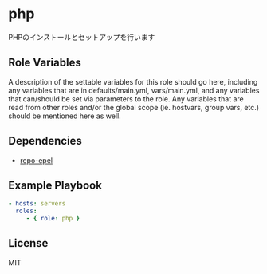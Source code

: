 php
=========

PHPのインストールとセットアップを行います

Role Variables
--------------

A description of the settable variables for this role should go here, including any variables that are in defaults/main.yml, vars/main.yml, and any variables that can/should be set via parameters to the role. Any variables that are read from other roles and/or the global scope (ie. hostvars, group vars, etc.) should be mentioned here as well.

Dependencies
------------

* [repo-epel](https://github.com/wate/ansible-role-repo-remi)

Example Playbook
----------------

```yaml
- hosts: servers
  roles:
     - { role: php }
```

License
-------

MIT
